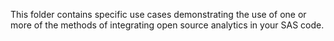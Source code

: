 This folder contains specific use cases demonstrating the use of one or more of the methods of integrating open source analytics in your SAS code.
